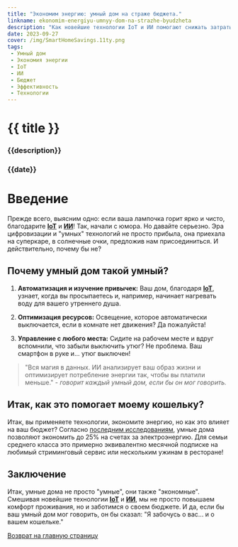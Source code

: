 ```yaml
---
title: "Экономим энергию: умный дом на страже бюджета."
linkname: ekonomim-energiyu-umnyy-dom-na-strazhe-byudzheta
description: "Как новейшие технологии IoT и ИИ помогают снижать затраты на электроэнергию и делают ваш дом эффективнее."
date: 2023-09-27
cover: /img/SmartHomeSavings.11ty.png
tags:
 - Умный дом
 - Экономия энергии
 - IoT
 - ИИ
 - Бюджет
 - Эффективность
 - Технологии
---
```


# {{ title }}
### {{description}}
### {{date}}

# Введение

Прежде всего, выясним одно: если ваша лампочка горит ярко и чисто, благодарите **[IoT](/)** и **[ИИ](/)**! Так, начали с юмора. Но давайте серьезно. Эра цифровизации и "умных" технологий не просто прибыла, она приехала на суперкаре, в солнечные очки, предложив нам присоединиться. И действительно, почему бы не?

## Почему умный дом такой умный?

1. **Автоматизация и изучение привычек:** Ваш дом, благодаря **[IoT](/)**, узнает, когда вы просыпаетесь и, например, начинает нагревать воду для вашего утреннего душа.
   
2. **Оптимизация ресурсов:** Освещение, которое автоматически выключается, если в комнате нет движения? Да пожалуйста!

3. **Управление с любого места:** Сидите на рабочем месте и вдруг вспомнили, что забыли выключить утюг? Не проблема. Ваш смартфон в руке и... утюг выключен!

> "Вся магия в данных. ИИ анализирует ваш образ жизни и оптимизирует потребление энергии так, чтобы вы платили меньше." - *говорит каждый умный дом, если бы он мог говорить.*

## Итак, как это помогает моему кошельку?

Итак, вы применяете технологии, экономите энергию, но как это влияет на ваш бюджет? Согласно [последним исследованиям](/), умные дома позволяют экономить до 25% на счетах за электроэнергию. Для семьи среднего класса это примерно эквивалентно месячной подписке на любимый стриминговый сервис или нескольким ужинам в ресторане!

## Заключение

Итак, умные дома не просто "умные", они также "экономные". Смешивая новейшие технологии **[IoT](/)** и **[ИИ](/)**, мы не просто повышаем комфорт проживания, но и заботимся о своем бюджете. И да, если бы ваш умный дом мог говорить, он бы сказал: "Я забочусь о вас... и о вашем кошельке."

[Возврат на главную страницу](/)
